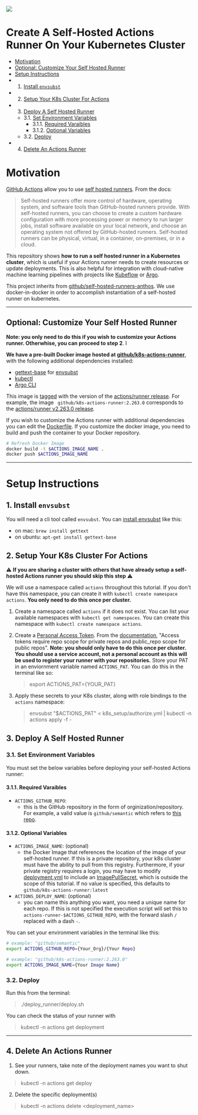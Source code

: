![](https://github.com/machine-learning-apps/self-hosted-k8s-runner/workflows/Update-Image/badge.svg)

# Create A Self-Hosted Actions Runner On Your Kubernetes Cluster

<!-- vscode-markdown-toc -->
* [Motivation](#Motivation)
* [Optional: Customize Your Self Hosted Runner](#Optional:CustomizeYourSelfHostedRunner)
* [Setup Instructions](#SetupInstructions)
* 1. [Install `envsubst`](#Installenvsubst)
* 2. [ Setup Your K8s Cluster For Actions](#SetupYourK8sClusterForActions)
* 3. [ Deploy A Self Hosted Runner](#DeployASelfHostedRunner)
	* 3.1. [Set Environment Variables](#SetEnvironmentVariables)
		* 3.1.1. [Required Varaibles](#RequiredVaraibles)
		* 3.1.2. [Optional Variables](#OptionalVariables)
	* 3.2. [Deploy](#Deploy)
* 4. [Delete An Actions Runner](#DeleteAnActionsRunner)

<!-- vscode-markdown-toc-config
	numbering=true
	autoSave=true
	/vscode-markdown-toc-config -->
<!-- /vscode-markdown-toc -->

# Motivation

[GitHub Actions](https://github.com/features/actions) allow you to use [self hosted runners](https://help.github.com/en/actions/hosting-your-own-runners/about-self-hosted-runners).  From the docs:

> Self-hosted runners offer more control of hardware, operating system, and software tools than GitHub-hosted runners provide. With self-hosted runners, you can choose to create a custom hardware configuration with more processing power or memory to run larger jobs, install software available on your local network, and choose an operating system not offered by GitHub-hosted runners. Self-hosted runners can be physical, virtual, in a container, on-premises, or in a cloud.

This repository shows **how to run a self hosted runner in a Kubernetes cluster**, which is useful if your Actions runner needs to create resources or update deployments.  This is also helpful for integration with cloud-native machine learning pipelines with projects like [Kubeflow](https://www.kubeflow.org/) or [Argo](https://argoproj.github.io/).  

This project inherits from [github/self-hosted-runners-anthos](https://github.com/github-developer/self-hosted-runners-anthos).  We use docker-in-docker in order to accomplish instantiation of a self-hosted runner on kubernetes.

___

## <a name='Optional:CustomizeYourSelfHostedRunner'></a>Optional: Customize Your Self Hosted Runner

**Note: you only need to do this if you wish to customize your Actions runner.  Otherwhise, you can proceed to step 2**. I 

**We have a pre-built Docker image hosted at [github/k8s-actions-runner](https://hub.docker.com/r/github/k8s-actions-runner)**, with the following additional dependencies installed:

- [gettext-base](https://www.gnu.org/software/gettext/) for [envsubst](https://manpages.debian.org/stretch/gettext-base/envsubst.1.en.html)
- [kubectl](https://kubernetes.io/docs/reference/kubectl/overview/)
- [Argo CLI](https://github.com/argoproj/argo/releases)

This image is [tagged](https://hub.docker.com/r/github/k8s-actions-runner/tags) with the version of the [actions/runner release](https://github.com/actions/runner/releases/).  For example, the image ` github/k8s-actions-runner:2.263.0` corresponds to the [actions/runner v2.263.0 release](https://github.com/actions/runner/releases/tag/v2.263.0).

If you wish to customize the Actions runner with additional dependencies you can edit the [Dockerfile](./Dockerfile).  If you customize the docker image, you need to build and push the container to your Docker repository.

```bash
# Refresh Docker Image
docker build -t $ACTIONS_IMAGE_NAME . 
docker push $ACTIONS_IMAGE_NAME
```
___

# Setup Instructions

##  1. <a name='Installenvsubst'></a>Install `envsubst`

You will need a cli tool called `envsubst`.  You can [install envsubst](https://command-not-found.com/envsubst) like this:

- on mac: `brew install gettext`
- on ubuntu: `apt-get install gettext-base`

##  2. <a name='SetupYourK8sClusterForActions'></a> Setup Your K8s Cluster For Actions

:warning: **If you are sharing a cluster with others that have already setup a self-hosted Actions runner you should skip this step** :warning:

We will use a namespace called `actions` throughout this tutorial.  If you don't have this namespace, you can create it with `kubectl create namespace actions`. **You only need to do this once per cluster.**

1. Create a namespace called `actions` if it does not exist.  You can list your available namespaces with `kubectl get namespaces`.  You can create this namespace with `kubectl create namespace actions`.

2. Create a [Personal Access Token](https://help.github.com/en/github/authenticating-to-github/creating-a-personal-access-token-for-the-command-line). From the [documentation](https://developer.github.com/v3/actions/self_hosted_runners/), "Access tokens require repo scope for private repos and public_repo scope for public repos".  **Note: you should only have to do this once per cluster.  You should use a service account, not a personal account as this will be used to register your runner with your repositories.**  Store your PAT in an enviornment variable named `ACTIONS_PAT`.  You can do this in the terminal like so:

    > export ACTIONS_PAT={YOUR_PAT}

3. Apply these secrets to your K8s cluster, along with role bindings to the `actions` namespace:

    > envsubst "\$ACTIONS_PAT" < k8s_setup/authorize.yml | kubectl -n actions apply -f -


##  3. <a name='DeployASelfHostedRunner'></a> Deploy A Self Hosted Runner
 

###  3.1. <a name='SetEnvironmentVariables'></a>Set Environment Variables

You must set the below variables before deploying your self-hosted Actions runner:

####  3.1.1. <a name='RequiredVaraibles'></a>Required Varaibles

- `ACTIONS_GITHUB_REPO`: 
  - this is the GitHub repository in the form of orginization/repository.  For example, a valid value is `github/semantic` which refers to [this repo](https://github.com/github/semantic).

####  3.1.2. <a name='OptionalVariables'></a>Optional Variables
- `ACTIONS_IMAGE_NAME`: (optional)
  - the Docker Image that references the location of the image of your self-hosted runner.  If this is a private repository, your k8s cluster must have the ability to pull from this registry.  Furthermore, if your private registry requires a login, you may have to modify [deployment.yml](./deploy_runner/deployment.yml) to include an [ImagePullSecret](https://kubernetes.io/docs/tasks/configure-pod-container/pull-image-private-registry/), which is outside the scope of this tutorial.  If no value is specified, this defaults to `github/k8s-actions-runner:latest`
- `ACTIONS_DEPLOY_NAME`: (optional) 
  - you can name this anything you want, you need a unique name for each repo.  If this is not specified the execution script will set this to `actions-runner-$ACTIONS_GITHUB_REPO`, with the forward slash `/` replaced with a dash `-`.

You can set your environment variables in the terminal like this:

```bash
# example: "github/semantic"
export ACTIONS_GITHUB_REPO={Your_Org}/{Your Repo}

# example: "github/k8s-actions-runner:2.263.0"
export ACTIONS_IMAGE_NAME={Your Image Name}
```

###  3.2. <a name='Deploy'></a>Deploy

Run this from the terminal:

> ./deploy_runner/deploy.sh

You can check the status of your runner with

> kubectl -n actions get deployment

___

##  4. <a name='DeleteAnActionsRunner'></a>Delete An Actions Runner

1. See your runners, take note of the deployment names you want to shut down.

> kubectl -n actions get deploy

2. Delete the specific deployment(s)

> kubectl -n actions delete <deployment_name>
